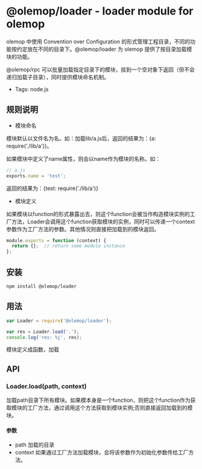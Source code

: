# @olemop/loader - loader module for olemop

olemop 中使用 Convention over Configuration 的形式管理工程目录，不同的功能按约定放在不同的目录下。@olemop/loader 为 olemop 提供了按目录加载模块的功能。

@olemop/rpc 可以批量加载指定目录下的模块，挂到一个空对象下返回（但不会递归加载子目录），同时提供模块命名机制。

- Tags: node.js

## 规则说明

- 模块命名

模块默认以文件名为名。如：加载lib/a.js后，返回的结果为：{a: require('./lib/a')}。

如果模块中定义了name属性，则会以name作为模块的名称。如：

```javascript
// a.js
exports.name = 'test';
```

返回的结果为：{test: require('./lib/a')}

- 模块定义

如果模块以function的形式暴露出去，则这个function会被当作构造模块实例的工厂方法，Loader会调用这个function获取模块的实例，同时可以传递一个context参数作为工厂方法的参数。其他情况则直接把加载到的模块返回。

```javascript
module.exports = function (context) {
  return {};  // return some module instance
};
```

## 安装

```
npm install @olemop/loader
```

## 用法

``` javascript
var Loader = require('@olemop/loader');

var res = Loader.load('.');
console.log('res: %j', res);
```

模块定义成函数，加载

## API

### Loader.load(path, context)

加载path目录下所有模块。如果模本身是一个function，则把这个function作为获取模块的工厂方法，通过调用这个方法获取到模块实例;否则直接返回加载到的模块。

#### 参数

- path 加载的目录
- context 如果通过工厂方法加载模块，会将该参数作为初始化参数传给工厂方法。
